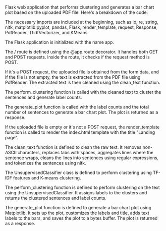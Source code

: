 Flask web application that performs clustering and generates a bar chart plot based on the uploaded PDF file. Here's a breakdown of the code:

The necessary imports are included at the beginning, such as io, re, string, nltk, matplotlib.pyplot, pandas, Flask, render_template, request, Response, PdfReader, TfidfVectorizer, and KMeans.

The Flask application is initialized with the name app.

The / route is defined using the @app.route decorator. It handles both GET and POST requests. Inside the route, it checks if the request method is POST.

If it's a POST request, the uploaded file is obtained from the form data, and if the file is not empty, the text is extracted from the PDF file using PdfReader. The extracted text is then cleaned using the clean_text function.

The perform_clustering function is called with the cleaned text to cluster the sentences and generate label counts.

The generate_plot function is called with the label counts and the total number of sentences to generate a bar chart plot. The plot is returned as a response.

If the uploaded file is empty or it's not a POST request, the render_template function is called to render the index.html template with the title "Landing page".

The clean_text function is defined to clean the raw text. It removes non-ASCII characters, replaces tabs with spaces, aggregates lines where the sentence wraps, cleans the lines into sentences using regular expressions, and tokenizes the sentences using nltk.

The UnsupervisedClassifier class is defined to perform clustering using TF-IDF features and K-means clustering.

The perform_clustering function is defined to perform clustering on the text using the UnsupervisedClassifier. It assigns labels to the clusters and returns the clustered sentences and label counts.

The generate_plot function is defined to generate a bar chart plot using Matplotlib. It sets up the plot, customizes the labels and title, adds text labels to the bars, and saves the plot to a bytes buffer. The plot is returned as a response.
